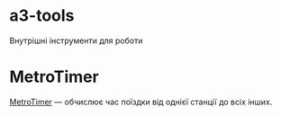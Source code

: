 # a3-tools
Внутрішні інструменти для роботи

# MetroTimer
[MetroTimer](https://a3-tools.herokuapp.com/metrotimer) — обчислює час поїздки від однієї станції до всіх інших.

